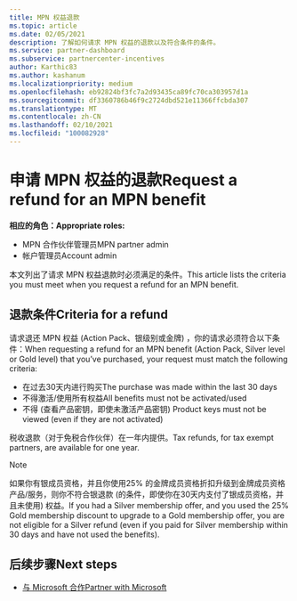 ```yaml
---
title: MPN 权益退款
ms.topic: article
ms.date: 02/05/2021
description: 了解如何请求 MPN 权益的退款以及符合条件的条件。
ms.service: partner-dashboard
ms.subservice: partnercenter-incentives
author: Karthic83
ms.author: kashanum
ms.localizationpriority: medium
ms.openlocfilehash: eb92824bf3fc7a2d93435ca89fc70ca303957d1a
ms.sourcegitcommit: df3360786b46f9c2724dbd521e11366ffcbda307
ms.translationtype: MT
ms.contentlocale: zh-CN
ms.lasthandoff: 02/10/2021
ms.locfileid: "100082928"
---
```

# <a name="request-a-refund-for-an-mpn-benefit"></a><span data-ttu-id="a8e98-103">申请 MPN 权益的退款</span><span class="sxs-lookup"><span data-stu-id="a8e98-103">Request a refund for an MPN benefit</span></span>

<span data-ttu-id="a8e98-104">**相应的角色：**</span><span class="sxs-lookup"><span data-stu-id="a8e98-104">**Appropriate roles:**</span></span>

- <span data-ttu-id="a8e98-105">MPN 合作伙伴管理员</span><span class="sxs-lookup"><span data-stu-id="a8e98-105">MPN partner admin</span></span>
- <span data-ttu-id="a8e98-106">帐户管理员</span><span class="sxs-lookup"><span data-stu-id="a8e98-106">Account admin</span></span>

<span data-ttu-id="a8e98-107">本文列出了请求 MPN 权益退款时必须满足的条件。</span><span class="sxs-lookup"><span data-stu-id="a8e98-107">This article lists the criteria you must meet when you request a refund for an MPN benefit.</span></span>

## <a name="criteria-for-a-refund"></a><span data-ttu-id="a8e98-108">退款条件</span><span class="sxs-lookup"><span data-stu-id="a8e98-108">Criteria for a refund</span></span>
<span data-ttu-id="a8e98-109">请求退还 MPN 权益 (Action Pack、银级别或金牌) ，你的请求必须符合以下条件：</span><span class="sxs-lookup"><span data-stu-id="a8e98-109">When requesting a refund for an MPN benefit (Action Pack, Silver level or Gold level) that you’ve purchased, your request must match the following criteria:</span></span>

- <span data-ttu-id="a8e98-110">在过去30天内进行购买</span><span class="sxs-lookup"><span data-stu-id="a8e98-110">The purchase was made within the last 30 days</span></span>
- <span data-ttu-id="a8e98-111">不得激活/使用所有权益</span><span class="sxs-lookup"><span data-stu-id="a8e98-111">All benefits must not be activated/used</span></span>
- <span data-ttu-id="a8e98-112">不得 (查看产品密钥，即使未激活产品密钥) </span><span class="sxs-lookup"><span data-stu-id="a8e98-112">Product keys must not be viewed (even if they are not activated)</span></span>

<span data-ttu-id="a8e98-113">税收退款（对于免税合作伙伴）在一年内提供。</span><span class="sxs-lookup"><span data-stu-id="a8e98-113">Tax refunds, for tax exempt partners, are available for one year.</span></span>

>[!NOTE]
><span data-ttu-id="a8e98-114">如果你有银成员资格，并且你使用25% 的金牌成员资格折扣升级到金牌成员资格产品/服务，则你不符合银退款 (的条件，即使你在30天内支付了银成员资格，并且未使用) 权益。</span><span class="sxs-lookup"><span data-stu-id="a8e98-114">If you had a Silver membership offer, and you used the 25% Gold membership discount to upgrade to a Gold membership offer, you are not eligible for a Silver refund (even if you paid for Silver membership within 30 days and have not used the benefits).</span></span>

## <a name="next-steps"></a><span data-ttu-id="a8e98-115">后续步骤</span><span class="sxs-lookup"><span data-stu-id="a8e98-115">Next steps</span></span>

- [<span data-ttu-id="a8e98-116">与 Microsoft 合作</span><span class="sxs-lookup"><span data-stu-id="a8e98-116">Partner with Microsoft</span></span>](mpn-overview.md)
